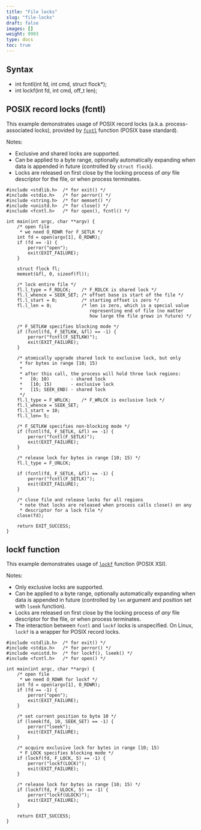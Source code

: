 ```yaml
---
title: "File locks"
slug: "file-locks"
draft: false
images: []
weight: 9993
type: docs
toc: true
---
```


## Syntax
- int fcntl(int fd, int cmd, struct flock*);
- int lockf(int fd, int cmd, off_t len);

## POSIX record locks (fcntl)
This example demonstrates usage of POSIX record locks (a.k.a. process-associated locks), provided by [`fcntl`][1] function (POSIX base standard).

Notes:

* Exclusive and shared locks are supported.
* Can be applied to a byte range, optionally automatically expanding when data is appended in future (controlled by `struct flock`).
* Locks are released on first close by the locking process of *any* file descriptor for the file, or when process terminates.

<!-- language: c -->

    #include <stdlib.h>  /* for exit() */
    #include <stdio.h>   /* for perror() */
    #include <string.h>  /* for memset() */
    #include <unistd.h>  /* for close() */
    #include <fcntl.h>   /* for open(), fcntl() */

    int main(int argc, char **argv) {
        /* open file
         * we need O_RDWR for F_SETLK */
        int fd = open(argv[1], O_RDWR);
        if (fd == -1) {
            perror("open");
            exit(EXIT_FAILURE);
        }

        struct flock fl;
        memset(&fl, 0, sizeof(fl));

        /* lock entire file */
        fl.l_type = F_RDLCK;    /* F_RDLCK is shared lock */
        fl.l_whence = SEEK_SET; /* offset base is start of the file */
        fl.l_start = 0;         /* starting offset is zero */
        fl.l_len = 0;           /* len is zero, which is a special value
                                   representing end of file (no matter
                                   how large the file grows in future) */

        /* F_SETLKW specifies blocking mode */
        if (fcntl(fd, F_SETLKW, &fl) == -1) {
            perror("fcntl(F_SETLKW)");
            exit(EXIT_FAILURE);
        }

        /* atomically upgrade shared lock to exclusive lock, but only
         * for bytes in range [10; 15)
         *
         * after this call, the process will hold three lock regions:
         *   [0; 10)        - shared lock
         *   [10; 15)       - exclusive lock
         *   [15; SEEK_END) - shared lock
         */
        fl.l_type = F_WRLCK;    /* F_WRLCK is exclusive lock */
        fl.l_whence = SEEK_SET;
        fl.l_start = 10;
        fl.l_len= 5;

        /* F_SETLKW specifies non-blocking mode */
        if (fcntl(fd, F_SETLK, &fl) == -1) {
            perror("fcntl(F_SETLK)");
            exit(EXIT_FAILURE);
        }

        /* release lock for bytes in range [10; 15) */
        fl.l_type = F_UNLCK;

        if (fcntl(fd, F_SETLK, &fl) == -1) {
            perror("fcntl(F_SETLK)");
            exit(EXIT_FAILURE);
        }

        /* close file and release locks for all regions
         * note that locks are released when process calls close() on any
         * descriptor for a lock file */
        close(fd);

        return EXIT_SUCCESS;
    }


  [1]: http://pubs.opengroup.org/onlinepubs/9699919799/functions/fcntl.html

## lockf function
This example demonstrates usage of [`lockf`][1] function (POSIX XSI).

Notes:

* Only exclusive locks are supported.
* Can be applied to a byte range, optionally automatically expanding when data is appended in future (controlled by `len` argument and position set with `lseek` function).
* Locks are released on first close by the locking process of *any* file descriptor for the file, or when process terminates.
* The interaction between `fcntl` and `lockf` locks is unspecified. On Linux, `lockf` is a wrapper for POSIX record locks.

<!-- language: c -->

    #include <stdlib.h>  /* for exit() */
    #include <stdio.h>   /* for perror() */
    #include <unistd.h>  /* for lockf(), lseek() */
    #include <fcntl.h>   /* for open() */

    int main(int argc, char **argv) {
        /* open file
         * we need O_RDWR for lockf */
        int fd = open(argv[1], O_RDWR);
        if (fd == -1) {
            perror("open");
            exit(EXIT_FAILURE);
        }

        /* set current position to byte 10 */
        if (lseek(fd, 10, SEEK_SET) == -1) {
            perror("lseek");
            exit(EXIT_FAILURE);
        }

        /* acquire exclusive lock for bytes in range [10; 15)
         * F_LOCK specifies blocking mode */
        if (lockf(fd, F_LOCK, 5) == -1) {
            perror("lockf(LOCK)");
            exit(EXIT_FAILURE);
        }

        /* release lock for bytes in range [10; 15) */
        if (lockf(fd, F_ULOCK, 5) == -1) {
            perror("lockf(ULOCK)");
            exit(EXIT_FAILURE);
        }

        return EXIT_SUCCESS;
    }


  [1]: http://pubs.opengroup.org/onlinepubs/9699919799/functions/lockf.html

